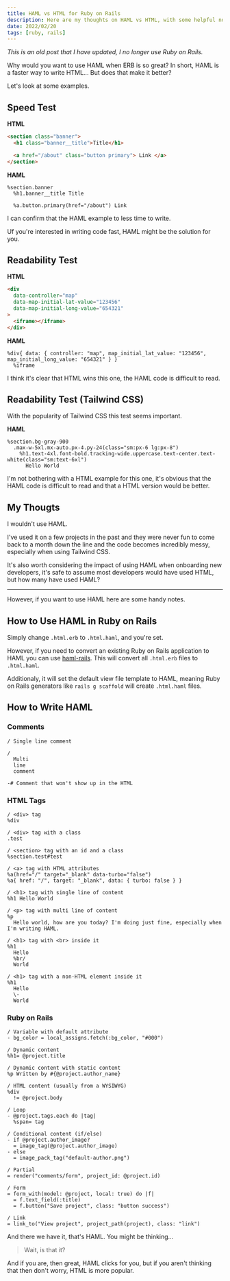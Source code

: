 ```yaml
---
title: HAML vs HTML for Ruby on Rails
description: Here are my thoughts on HAML vs HTML, with some helpful notes.
date: 2022/02/20
tags: [ruby, rails]
---
```


_This is an old post that I have updated, I no longer use Ruby on Rails._

Why would you want to use HAML when ERB is so great? In short, HAML is a faster
way to write HTML... But does that make it better?

Let's look at some examples.

## Speed Test

**HTML**

```html
<section class="banner">
  <h1 class="banner__title">Title</h1>

  <a href="/about" class="button primary"> Link </a>
</section>
```

**HAML**

```haml
%section.banner
  %h1.banner__title Title

  %a.button.primary(href="/about") Link
```

I can confirm that the HAML example to less time to write.

Uf you're interested in writing code fast, HAML might be the solution for you.

## Readability Test

**HTML**

```html
<div
  data-controller="map"
  data-map-initial-lat-value="123456"
  data-map-initial-long-value="654321"
>
  <iframe></iframe>
</div>
```

**HAML**

```haml
%div{ data: { controller: "map", map_initial_lat_value: "123456", map_initial_long_value: "654321" } }
  %iframe
```

I think it's clear that HTML wins this one, the HAML code is difficult to read.

## Readability Test (Tailwind CSS)

With the popularity of Tailwind CSS this test seems important.

**HAML**

```haml
%section.bg-gray-900
  .max-w-5xl.mx-auto.px-4.py-24(class="sm:px-6 lg:px-8")
    %h1.text-4xl.font-bold.tracking-wide.uppercase.text-center.text-white(class="sm:text-6xl")
      Hello World
```

I'm not bothering with a HTML example for this one, it's obvious that the HAML
code is difficult to read and that a HTML version would be better.

## My Thougts

I wouldn't use HAML.

I've used it on a few projects in the past and they were never fun to come back
to a month down the line and the code becomes incredibly messy, especially when
using Tailwind CSS.

It's also worth considering the impact of using HAML when onboarding new
developers, it's safe to assume most developers would have used HTML, but how
many have used HAML?

---

However, if you want to use HAML here are some handy notes.

## How to Use HAML in Ruby on Rails

Simply change `.html.erb` to `.html.haml`, and you're set.

However, if you need to convert an existing Ruby on Rails application to HAML
you can use [haml-rails](https://rubygems.org/gems/haml-rails). This will
convert all `.html.erb` files to `.html.haml`.

Additionaly, it will set the default view file template to HAML, meaning Ruby on
Rails generators like `rails g scaffold` will create `.html.haml` files.

## How to Write HAML

### Comments

```haml
/ Single line comment

/
  Multi
  line
  comment

-# Comment that won't show up in the HTML
```

### HTML Tags

```haml
/ <div> tag
%div

/ <div> tag with a class
.test

/ <section> tag with an id and a class
%section.test#test

/ <a> tag with HTML attributes
%a(href="/" target="_blank" data-turbo="false")
%a{ href: "/", target: "_blank", data: { turbo: false } }

/ <h1> tag with single line of content
%h1 Hello World

/ <p> tag with multi line of content
%p
  Hello world, how are you today? I'm doing just fine, especially when I'm writing HAML.

/ <h1> tag with <br> inside it
%h1
  Hello
  %br/
  World

/ <h1> tag with a non-HTML element inside it
%h1
  Hello
  \-
  World
```

### Ruby on Rails

```haml
/ Variable with default attribute
- bg_color = local_assigns.fetch(:bg_color, "#000")

/ Dynamic content
%h1= @project.title

/ Dynamic content with static content
%p Written by #{@project.author_name}

/ HTML content (usually from a WYSIWYG)
%div
  != @project.body

/ Loop
- @project.tags.each do |tag|
  %span= tag

/ Conditional content (if/else)
- if @project.author_image?
  = image_tag(@project.author_image)
- else
  = image_pack_tag("default-author.png")

/ Partial
= render("comments/form", project_id: @project.id)

/ Form
= form_with(model: @project, local: true) do |f|
  = f.text_field(:title)
  = f.button("Save project", class: "button success")

/ Link
= link_to("View project", project_path(project), class: "link")
```

And there we have it, that's HAML. You might be thinking...

> Wait, is that it?

And if you are, then great, HAML clicks for you, but if you aren't thinking that
then don't worry, HTML is more popular.
